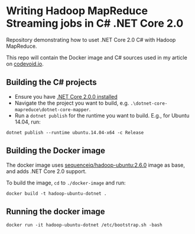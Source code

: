 # Writing Hadoop MapReduce Streaming jobs in C# .NET Core 2.0

Repository demonstrating how to uset .NET Core 2.0 C# with Hadoop MapReduce.

This repo will contain the Docker image and C# sources used in my article on [codevoid.io](https://codevoid.io).

## Building the C# projects

- Ensure you have [.NET Core 2.0.0 installed](https://github.com/dotnet/core/blob/master/release-notes/download-archives/2.0.0-download.md)
- Navigate the the project you want to build, e.g. `.\dotnet-core-mapreduce\dotnet-core-mapper`.
- Run a `dotnet publish` for the runtime you want to build. E.g., for Ubuntu 14.04, run:
```
dotnet publish --runtime ubuntu.14.04-x64 -c Release
```

## Building the Docker image 

The docker image uses [sequenceiq/hadoop-ubuntu:2.6.0](https://hub.docker.com/r/sequenceiq/hadoop-ubuntu/~/dockerfile/) image as base, and adds .NET Core 2.0 support.

To build the image, `cd` to `./docker-image` and run:
```
docker build -t hadoop-ubuntu-dotnet .
```

## Running the docker image

```
docker run -it hadoop-ubuntu-dotnet /etc/bootstrap.sh -bash
```